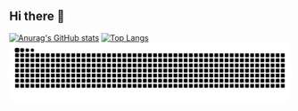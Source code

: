 ## Hi there 👋 
[![Anurag's GitHub stats](https://github-readme-stats.vercel.app/api?username=Cyrus-Hao)](https://github.com/anuraghazra/github-readme-stats)
[![Top Langs](https://github-readme-stats.vercel.app/api/top-langs/?username=Cyrus-Hao&layout=donut)](https://github.com/anuraghazra/github-readme-stats)
![](https://raw.githubusercontent.com/Cyrus-Hao/Cyrus-Hao/refs/heads/output/github-contribution-grid-snake.svg)
<!--
**Cyrus-Hao/Cyrus-Hao** is a ✨ _special_ ✨ repository because its `README.md` (this file) appears on your GitHub profile.

Here are some ideas to get you started:

- 🔭 I’m currently working on ...
- 🌱 I’m currently learning ...
- 👯 I’m looking to collaborate on ...
- 🤔 I’m looking for help with ...
- 💬 Ask me about ...
- 📫 How to reach me: ...
- 😄 Pronouns: ...
- ⚡ Fun fact: ...
-->
